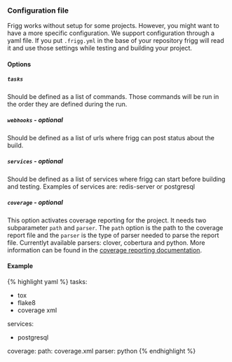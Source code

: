 ### Configuration file
Frigg works without setup for some projects. However, you might want to have a
more specific configuration. We support configuration through a yaml file. If
you put `.frigg.yml` in the base of your repository frigg will read it and use
those settings while testing and building your project.

#### Options

##### `tasks`
Should be defined as a list of commands. Those commands will be run in the
order they are defined during the run.

##### `webhooks` - optional
Should be defined as a list of urls where frigg can post status about the
build.

##### `services` - optional
Should be defined as a list of services where frigg can start before building and testing.
Examples of services are: redis-server or postgresql

##### `coverage` - optional
This option activates coverage reporting for the project. It needs two subparameter `path` and `parser`. The `path` option is the path to the coverage report file and the `parser` is the type of parser needed to parse the report file. Currentlyt available parsers: clover, cobertura and python. More information can be found in the [coverage reporting documentation](/coverage-reporting/).

#### Example
{% highlight yaml %}
tasks:
 - tox
 - flake8
 - coverage xml

services:
 - postgresql

coverage:
  path: coverage.xml
  parser: python
{% endhighlight %}
